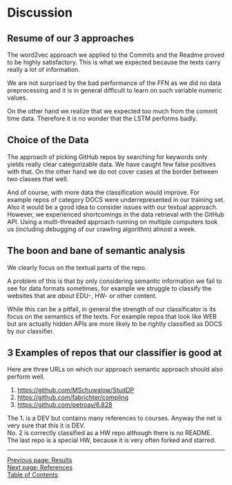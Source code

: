 # Discussion

## Resume of our 3 approaches
The word2vec approach we applied to the Commits and the Readme proved to be highly satisfactory. This is what we expected because the texts carry really a lot of information.

We are not surprised by the bad performance of the FFN as we did no data preprocessing and it is in general difficult to learn on such variable numeric values.

On the other hand we realize that we expected too much from the commit time data. Therefore it is no wonder that the LSTM performs badly.

## Choice of the Data
The approach of picking GitHub repos by searching for keywords only yields really clear categorizable data. We have caught few false positives with that. On the other hand we do not cover cases at the border between two classes that well.

And of course, with more data the classification would improve.
For example repos of category DOCS were underrepresented in our training set.
Also it would be a good idea to consider issues with our textual approach.
However, we experienced shortcomings in the data retrieval with the GitHub API.
Using a multi-threaded approach running on multiple computers took us (including debugging of our crawling algorithm) almost a week.

## The boon and bane of semantic analysis
We clearly focus on the textual parts of the repo.

A problem of this is that by only considering semantic information
we fail to see for data formats sometimes, for example we struggle
to classify the websites that are _about_ EDU-, HW- or other content.

While this can be a pitfall, in general the strength of our classificator
is its focus on the semantics of the texts.
For example repos that look like WEB but are actually hidden APIs
are more likely to be rightly classified as DOCS by our classifier.

## 3 Examples of repos that our classifier is good at
Here are three URLs on which our approach semantic approach should also perform well.

1. <https://github.com/MSchuwalow/StudDP>
2. <https://github.com/fabrichter/compling>
3. <https://github.com/petroav/6.828>

The 1. is a DEV but contains many references to courses. Anyway the net is very sure
that this it is DEV.\
No. 2 is correctly classified as a HW repo although there is no README.\
The last repo is a special HW, because it is very often forked and starred.

*****

[Previous page: Results](/docs/results)\
[Next page: References](/docs/referencs)\
[Table of Contents](/docs/intro)
